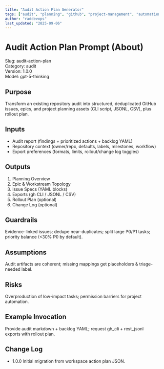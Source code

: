 ```yaml
---
title: "Audit Action Plan Generator"
tags: ["audit", "planning", "github", "project-management", "automation"]
author: "raddevops"
last_updated: "2025-09-06"
---
```


# Audit Action Plan Prompt (About)

Slug: audit-action-plan  
Category: audit  
Version: 1.0.0  
Model: gpt-5-thinking

## Purpose
Transform an existing repository audit into structured, deduplicated GitHub issues, epics, and project planning assets (CLI script, JSONL, CSV), plus rollout plan.

## Inputs
- Audit report (findings + prioritized actions + backlog YAML)  
- Repository context (owner/repo, defaults, labels, milestones, workflow)  
- Export preferences (formats, limits, rollout/change log toggles)

## Outputs
1. Planning Overview  
2. Epic & Workstream Topology  
3. Issue Specs (YAML blocks)  
4. Exports (gh CLI / JSONL / CSV)  
5. Rollout Plan (optional)  
6. Change Log (optional)

## Guardrails
Evidence-linked issues; dedupe near-duplicates; split large P0/P1 tasks; priority balance (<30% P0 by default).

## Assumptions
Audit artifacts are coherent; missing mappings get placeholders & triage-needed label.

## Risks
Overproduction of low-impact tasks; permission barriers for project automation.

## Example Invocation
Provide audit markdown + backlog YAML; request gh_cli + rest_jsonl exports with rollout plan.

## Change Log
- 1.0.0 Initial migration from workspace action plan JSON.
